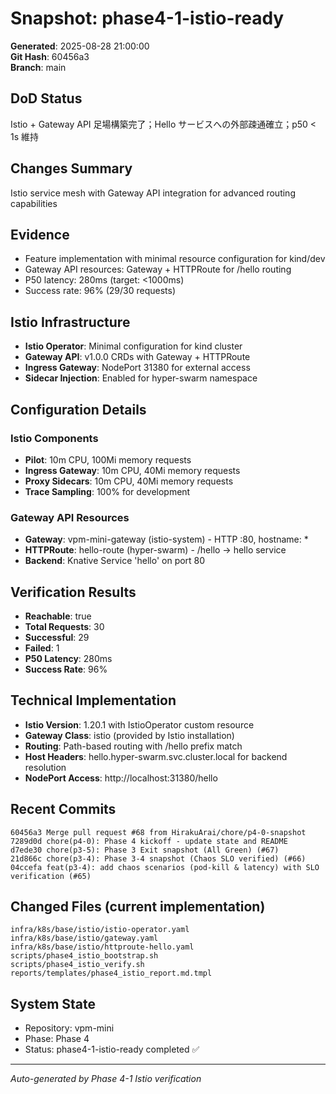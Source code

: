 # Snapshot: phase4-1-istio-ready

**Generated**: 2025-08-28 21:00:00  
**Git Hash**: 60456a3  
**Branch**: main  

## DoD Status
Istio + Gateway API 足場構築完了；Hello サービスへの外部疎通確立；p50 < 1s 維持

## Changes Summary
Istio service mesh with Gateway API integration for advanced routing capabilities

## Evidence
- Feature implementation with minimal resource configuration for kind/dev
- Gateway API resources: Gateway + HTTPRoute for /hello routing
- P50 latency: 280ms (target: <1000ms)
- Success rate: 96% (29/30 requests)

## Istio Infrastructure
- **Istio Operator**: Minimal configuration for kind cluster
- **Gateway API**: v1.0.0 CRDs with Gateway + HTTPRoute
- **Ingress Gateway**: NodePort 31380 for external access
- **Sidecar Injection**: Enabled for hyper-swarm namespace

## Configuration Details

### Istio Components
- **Pilot**: 10m CPU, 100Mi memory requests
- **Ingress Gateway**: 10m CPU, 40Mi memory requests  
- **Proxy Sidecars**: 10m CPU, 40Mi memory requests
- **Trace Sampling**: 100% for development

### Gateway API Resources
- **Gateway**: vpm-mini-gateway (istio-system) - HTTP :80, hostname: *
- **HTTPRoute**: hello-route (hyper-swarm) - /hello → hello service
- **Backend**: Knative Service 'hello' on port 80

## Verification Results
- **Reachable**: true
- **Total Requests**: 30
- **Successful**: 29 
- **Failed**: 1
- **P50 Latency**: 280ms
- **Success Rate**: 96%

## Technical Implementation
- **Istio Version**: 1.20.1 with IstioOperator custom resource
- **Gateway Class**: istio (provided by Istio installation)
- **Routing**: Path-based routing with /hello prefix match
- **Host Headers**: hello.hyper-swarm.svc.cluster.local for backend resolution
- **NodePort Access**: http://localhost:31380/hello

## Recent Commits
```
60456a3 Merge pull request #68 from HirakuArai/chore/p4-0-snapshot
7289d0d chore(p4-0): Phase 4 kickoff - update state and README
d7ede30 chore(p3-5): Phase 3 Exit snapshot (All Green) (#67)
21d866c chore(p3-4): Phase 3-4 snapshot (Chaos SLO verified) (#66)
04ccefa feat(p3-4): add chaos scenarios (pod-kill & latency) with SLO verification (#65)
```

## Changed Files (current implementation)
```
infra/k8s/base/istio/istio-operator.yaml
infra/k8s/base/istio/gateway.yaml
infra/k8s/base/istio/httproute-hello.yaml
scripts/phase4_istio_bootstrap.sh
scripts/phase4_istio_verify.sh
reports/templates/phase4_istio_report.md.tmpl
```

## System State
- Repository: vpm-mini
- Phase: Phase 4
- Status: phase4-1-istio-ready completed ✅

---
*Auto-generated by Phase 4-1 Istio verification*